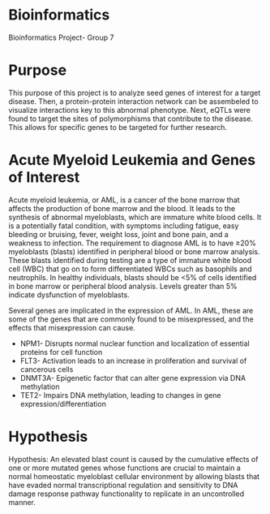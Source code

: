 # Bioinformatics
Bioinformatics Project- Group 7

# Purpose

This purpose of this project is to analyze seed genes of interest for a target disease. Then, a protein-protein interaction network can be assembeled to visualize interactions key to this abnormal phenotype. Next, eQTLs were found to target the sites of polymorphisms that contribute to the disease. This allows for specific genes to be targeted for further research.

# Acute Myeloid Leukemia and Genes of Interest

Acute myeloid leukemia, or AML, is a cancer of the bone marrow that affects the production of bone marrow and the blood. It leads to the synthesis of abnormal myeloblasts, which are immature white blood cells. It is a potentially fatal condition, with symptoms including fatigue, easy bleeding or bruising, fever, weight loss, joint and bone pain, and a weakness to infection. The requirement to diagnose AML is to have ≥20% myeloblasts (blasts) identified in peripheral blood or bone marrow analysis. These blasts identified during testing are a type of immature white blood cell (WBC) that go on to form differentiated WBCs such as basophils and neutrophils. In healthy individuals, blasts should be <5% of cells identified in bone marrow or peripheral blood analysis. Levels greater than 5% indicate dysfunction of myeloblasts.

Several genes are implicated in the expression of AML. In AML, these are some of the genes that are commonly found to be misexpressed, and the effects that misexpression can cause. 
* NPM1- Disrupts normal nuclear function and localization of essential proteins for cell function
* FLT3- Activation leads to an increase in proliferation and survival of cancerous cells
* DNMT3A- Epigenetic factor that can alter gene expression via DNA methylation
* TET2- Impairs DNA methylation, leading to changes in gene expression/differentiation

# Hypothesis 
Hypothesis: An elevated blast count is caused by the cumulative effects of one or more mutated genes whose functions are crucial to maintain a normal homeostatic myeloblast cellular environment by allowing blasts that have evaded normal transcriptional regulation and sensitivity to DNA damage response pathway functionality to replicate in an uncontrolled manner.
